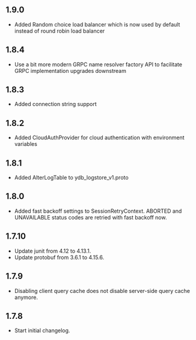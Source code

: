 ## 1.9.0 ##

* Added Random choice load balancer which is now used by default instead of round robin load balancer

## 1.8.4 ##

* Use a bit more modern GRPC name resolver factory API to facilitate GRPC implementation upgrades downstream

## 1.8.3 ##

* Added connection string support

## 1.8.2 ##

* Added CloudAuthProvider for cloud authentication with environment variables

## 1.8.1 ##

* Added AlterLogTable to ydb_logstore_v1.proto

## 1.8.0 ##

* Added fast backoff settings to SessionRetryContext. ABORTED and UNAVAILABLE status codes are retried with fast backoff now.

## 1.7.10 ##

* Update junit from 4.12 to 4.13.1.
* Update protobuf from 3.6.1 to 4.15.6.

## 1.7.9 ##

* Disabling client query cache does not disable server-side query cache anymore.

## 1.7.8 ##

* Start initial changelog.
